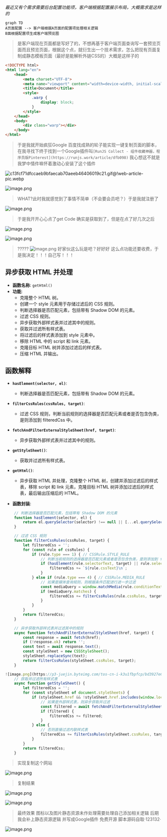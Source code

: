*最近又有个需求需要后台配置功能项，客户端根据配置展示布局，大概需求是这样的*

```mermaid
graph TD
A页面配置 --> 客户端根据A页面的配置项处理相关逻辑
B面根据配置项生成客户端预览图

```
> 是客户端现在页面都是写好了的，不想再基于客户端页面查询写一套预览页面而且预览页面，根据这个点，就衍生出一个技术需求，怎么把现有页面复制成静态模板页面（最好是能解析外链CSS的）大概是这样子的


```html
<!DOCTYPE html>
<html lang="en">
    <head>
        <meta charset="UTF-8">
        <meta name="viewport" content="width=device-width, initial-scale=1.0">
        <title>Document</title>
        <style>
            .warp {
                display: block;
            }
        </style>
    </head>
    <body>
        <div class="warp"></div>
    </body>
</html>
```

> 于是我就开始疯狂Google 百度找成熟的轮子能实现一键复制页面的脚本，在我寻找下终于找到一个Google插件叫`[RunJS Collect - 组件收藏神器，程序员版Pinterest](https://runjs.work/article/dfb098)` 我心想这不就是我梦中情件嘛怀着激动心安装了这个插件

![c13fcf71dfccaeb9bfaecab70aeeb46406019c21.gif@!web-article-pic.webp](https://p3-juejin.byteimg.com/tos-cn-i-k3u1fbpfcp/b50c2e5f20194856ae6f71613e82dc00~tplv-k3u1fbpfcp-jj-mark:0:0:0:0:q75.image#?w=498&h=389&s=386802&e=webp&f=21&b=3f3921)

 
![image.png](https://p6-juejin.byteimg.com/tos-cn-i-k3u1fbpfcp/e2e4126e0f4d4ca88ed1f1ed07e168c2~tplv-k3u1fbpfcp-jj-mark:0:0:0:0:q75.image#?w=1509&h=533&s=54789&e=png&b=ffffff)

> WHAT?此时我就感觉到了事情不简单（不会要会员吧？）于是我就注册了

 
![image.png](https://p9-juejin.byteimg.com/tos-cn-i-k3u1fbpfcp/5a1970f1ac8d46739956a2244019c073~tplv-k3u1fbpfcp-jj-mark:0:0:0:0:q75.image#?w=1527&h=564&s=157092&e=png&b=fefdfd)
>于是我开开心心点了get Code 确实是获取到了，但是在点了好几次之后 


![image.png](https://p6-juejin.byteimg.com/tos-cn-i-k3u1fbpfcp/58bddb277f4045bbb2de9cefa25e6120~tplv-k3u1fbpfcp-jj-mark:0:0:0:0:q75.image#?w=507&h=528&s=30089&e=png&b=00071d)


![image.png](https://p6-juejin.byteimg.com/tos-cn-i-k3u1fbpfcp/45716c3083684a738dbf1db1c11cef43~tplv-k3u1fbpfcp-jj-mark:0:0:0:0:q75.image#?w=784&h=827&s=48408&e=png&b=ffffff)
> ????? ![image.png](https://p9-juejin.byteimg.com/tos-cn-i-k3u1fbpfcp/6cf4da2f9bad4a71817f0b00540ef58a~tplv-k3u1fbpfcp-jj-mark:0:0:0:0:q75.image#?w=568&h=457&s=274298&e=png&b=fcfafa) 好家伙这么玩是吧？好好好 这么点功能还要收费，于是我决定！！！自己写！！！


## 异步获取 HTML 并处理

- **函数名称**: `getHtml()`
- **功能**: 
    - 克隆整个 HTML 树。
    - 创建一个 style 元素用于存储过滤后的 CSS 规则。
    - 判断选择器是否匹配元素，包括带有 Shadow DOM 的元素。
    - 过滤 CSS 规则。
    - 异步获取外部样式表并过滤其中的规则。
    - 获取并过滤所有样式表。
    - 将过滤后的样式表添加到 style 元素中。
    - 移除 HTML 中的 script 和 link 元素。
    - 克隆目标 HTML 树并添加过滤后的样式表。
    - 压缩 HTML 并输出。

## 函数解释

- **`hasElement(selector, el)`**: 
    - 判断选择器是否匹配元素，包括带有 Shadow DOM 的元素。
- **`filterCssRules(cssRules, target)`**: 
    - 过滤 CSS 规则，判断当前规则的选择器是否匹配元素或者是否包含伪类，是则添加到 filteredCss 中。
- **`fetchAndFilterExternalStyleSheet(href, target)`**: 
    - 异步获取外部样式表并过滤其中的规则。
- **`getStyleSheet()`**: 
    - 获取并过滤所有样式表。
- **`getHtml()`**: 
    - 异步获取 HTML 并处理，克隆整个 HTML 树，创建并添加过滤后的样式表，移除 script 和 link 元素，克隆目标 HTML 树并添加过滤后的样式表，最后输出压缩后的 HTML。

- **函数封装**: 

```js
    // 判断选择器是否匹配元素，包括带有 Shadow DOM 的元素
    function hasElement(selector, el) {
        return el.querySelector(selector) !== null || [...el.querySelectorAll(selector)].some(el => el.shadowRoot);
    }

    // 过滤 CSS 规则
    function filterCssRules(cssRules, target) {
        let filteredCss = '';
        for (const rule of cssRules) {
            if (rule.type === 1) { // CSSRule.STYLE_RULE
                // 判断当前规则的选择器是否匹配元素或者是否包含伪类，是则添加到 filteredCss 中
                if (hasElement(rule.selectorText, target) || rule.selectorText === ':root' || rule.selectorText.includes(':')) {
                    filteredCss += `${rule.cssText}\n`;
                }
            } else if (rule.type === 4) { // CSSRule.MEDIA_RULE
                // 如果是媒体查询规则，则根据条件匹配进行进一步过滤
                const mediaQuery = window.matchMedia(rule.conditionText);
                if (mediaQuery.matches) {
                    filteredCss += filterCssRules(rule.cssRules, target);
                }
            }
        }
        return filteredCss;
    }

    // 异步获取外部样式表并过滤其中的规则
    async function fetchAndFilterExternalStyleSheet(href, target) {
        const response = await fetch(href);
        if (!response.ok) return '';
        const text = await response.text();
        const styleSheet = new CSSStyleSheet();
        styleSheet.replaceSync(text);
        return filterCssRules(styleSheet.cssRules, target);
    }

![image.png](https://p3-juejin.byteimg.com/tos-cn-i-k3u1fbpfcp/bd3927e6354843eab625980a099f7cc4~tplv-k3u1fbpfcp-jj-mark:0:0:0:0:q75.image#?w=2560&h=1313&s=304671&e=png&b=fefdfd)
    // 获取并过滤所有样式表
    async function getStyleSheet() {
        let filteredCss = '';
        for (const styleSheet of document.styleSheets) {
            if (styleSheet.href && !styleSheet.href.includes(window.location.origin)) {
                // 如果是外部样式表，则异步获取并过滤
                const filtered = await fetchAndFilterExternalStyleSheet(styleSheet.href, target);
                if (filtered) {
                    filteredCss += filtered;
                }
            } else {
                // 否则直接过滤内联样式表
                filteredCss += filterCssRules(styleSheet.cssRules, target);
            }
        }
        return filteredCss;
    }
```
>实现复制这个网站

![image.png](https://p1-juejin.byteimg.com/tos-cn-i-k3u1fbpfcp/ee73cef81a6140a1ad55697a7f6cd708~tplv-k3u1fbpfcp-jj-mark:0:0:0:0:q75.image#?w=2560&h=1313&s=304671&e=png&b=fefdfd)
>复制结果

![image.png](https://p6-juejin.byteimg.com/tos-cn-i-k3u1fbpfcp/e4570c59904f48c18ff3db8f4fe1c3f4~tplv-k3u1fbpfcp-jj-mark:0:0:0:0:q75.image#?w=2534&h=530&s=128369&e=png&b=ffffff)

![image.png](https://p3-juejin.byteimg.com/tos-cn-i-k3u1fbpfcp/95f9a376564f4a43bfeb009ad3290a8e~tplv-k3u1fbpfcp-jj-mark:0:0:0:0:q75.image#?w=1329&h=1030&s=177229&e=png&b=1d1d1d)

>最终效果
>图标以及图片静态资源未作处理需要处理自己添加相关逻辑
>后期我会补上静态资源逻辑 并写成Google插件 免费开源
>脚本源码自取·123132·

![image.png](https://p9-juejin.byteimg.com/tos-cn-i-k3u1fbpfcp/7c84d3cb73db4e269987e6697f510bd9~tplv-k3u1fbpfcp-jj-mark:0:0:0:0:q75.image#?w=2548&h=1246&s=208704&e=png&b=fefefe)

